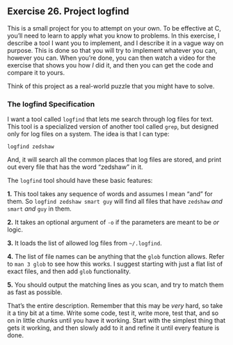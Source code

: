 ## Exercise 26. Project logfind

This is a small project for you to attempt on your own. To be effective at C, you’ll need to learn to apply what you know to problems. In this exercise, I describe a tool I want you to implement, and I describe it in a vague way on purpose. This is done so that you will try to implement whatever you can, however you can. When you’re done, you can then watch a video for the exercise that shows you how *I* did it, and then you can get the code and compare it to yours.

Think of this project as a real-world puzzle that you might have to solve.

### The logfind Specification

I want a tool called `logfind` that lets me search through log files for text. This tool is a specialized version of another tool called `grep`, but designed only for log files on a system. The idea is that I can type:

```
logfind zedshaw
```

And, it will search all the common places that log files are stored, and print out every file that has the word “zedshaw” in it.

The `logfind` tool should have these basic features:

**1.** This tool takes any sequence of words and assumes I mean “and” for them. So `logfind zedshaw smart guy` will find all files that have `zedshaw` *and* `smart` *and* `guy` in them.

**2.** It takes an optional argument of `-o` if the parameters are meant to be *or* logic.

**3.** It loads the list of allowed log files from `~/.logfind`.

**4.** The list of file names can be anything that the `glob` function allows. Refer to `man 3 glob` to see how this works. I suggest starting with just a flat list of exact files, and then add `glob` functionality.

**5.** You should output the matching lines as you scan, and try to match them as fast as possible.

That’s the entire description. Remember that this may be *very* hard, so take it a tiny bit at a time. Write some code, test it, write more, test that, and so on in little chunks until you have it working. Start with the simplest thing that gets it working, and then slowly add to it and refine it until every feature is done.
